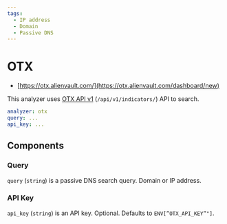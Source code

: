 ```yaml
---
tags:
  - IP address
  - Domain
  - Passive DNS
---
```


# OTX

- [https://otx.alienvault.com/](https://otx.alienvault.com/dashboard/new)

This analyzer uses [OTX API v1](https://otx.alienvault.com/api) (`/api/v1/indicators/`) API to search.

```yaml
analyzer: otx
query: ...
api_key: ...
```

## Components

### Query

`query` (`string`) is a passive DNS search query. Domain or IP address.

### API Key

`api_key` (`string`) is an API key. Optional. Defaults to `ENV[”OTX_API_KEY”"]`.
